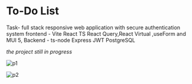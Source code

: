 # To-Do List 
Task- full stack responsive web application with secure authentication system
frontend - Vite React TS React Query,React Virtual ,useForm and MUI 5, 
Backend - ts-node Express JWT PostgreSQL

*the project still in progress*


![p1](https://user-images.githubusercontent.com/56003294/204334027-1a397133-cbd3-4efd-8688-d9f1c0063831.jpg)

![p2](https://user-images.githubusercontent.com/56003294/204334073-13ae1450-fa30-4f11-95e2-1a80f53f32a0.jpg)

 
  
  
